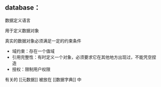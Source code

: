 ## database：

数据定义语言

用于定义数据对象

真实的数据对象必须满足一定的约束条件
- 域约束：存在一个值域
- 引用完整性：有时定义一个对象，必须要求它在其他地方出现过，不能凭空捏造
- 授权：限制用户权限

有关的 [[元数据]] 被放在 [[数据字典]] 中